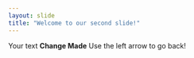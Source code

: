 ```yaml
---
layout: slide
title: "Welcome to our second slide!"
---
```

Your text **Change Made**
Use the left arrow to go back!
